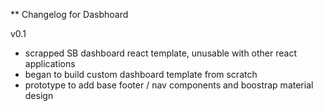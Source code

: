 ** Changelog for Dasbhoard

v0.1
- scrapped SB dashboard react template, unusable with other react applications
- began to build custom dashboard template from scratch
- prototype to add base footer / nav components and boostrap material design